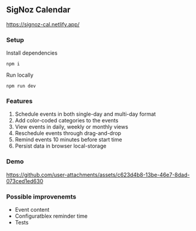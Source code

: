 ## SigNoz Calendar
https://signoz-cal.netlify.app/

### Setup
Install dependencies
```
npm i
```
Run locally
```
npm run dev
```

### Features
1. Schedule events in both single-day and multi-day format
2. Add color-coded categories to the events
3. View events in daily, weekly or monthly views
4. Reschedule events through drag-and-drop
5. Remind events 10 minutes before start time
6. Persist data in browser local-storage


### Demo
https://github.com/user-attachments/assets/c623d4b8-13be-46e7-8dad-073ced1ed630



### Possible improvenemts
- Event content
- Configuratblex reminder time
- Tests
